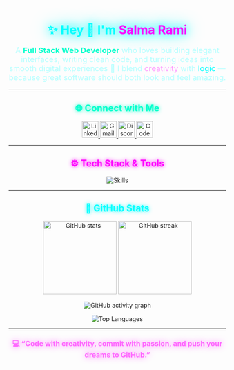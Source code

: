 <h1 align="center" style="color:#00ffff; text-shadow:0 0 20px #00ffff, 0 0 40px #00ffff;">
✨ Hey 👋 I'm <span style="color:#ff00ff;">Salma Rami</span>
</h1>

<p align="center" style="color:#b3ffff; font-size:18px; max-width:700px;">
A <strong style="color:#00ffcc;">Full Stack Web Developer</strong> who loves building elegant interfaces, writing clean code, and turning ideas into smooth digital experiences 🚀  
I blend <span style="color:#ff99ff;">creativity</span> with <span style="color:#00ffff;">logic</span> — because great software should both look and feel amazing.
</p>

---

<h2 align="center" style="color:#00ffcc; text-shadow:0 0 10px #00ffcc;">
🌐 Connect with Me
</h2>

<p align="center">
  <a href="https://www.linkedin.com/in/salma-rami-55a11a349" target="_blank">
    <img src="https://img.shields.io/static/v1?message=LinkedIn&logo=linkedin&label=&color=0A66C2&logoColor=white&style=for-the-badge" height="38" alt="LinkedIn" />
  </a>
  <a href="mailto:ramisalma185@gmail.com" target="_blank">
    <img src="https://img.shields.io/static/v1?message=Gmail&logo=gmail&label=&color=D14836&logoColor=white&style=for-the-badge" height="38" alt="Gmail" />
  </a>
  <a href="https://discord.com" target="_blank">
    <img src="https://img.shields.io/static/v1?message=Discord&logo=discord&label=&color=5865F2&logoColor=white&style=for-the-badge" height="38" alt="Discord" />
  </a>
  <a href="https://codepen.io" target="_blank">
    <img src="https://img.shields.io/static/v1?message=CodePen&logo=codepen&label=&color=000000&logoColor=white&style=for-the-badge" height="38" alt="CodePen" />
  </a>
</p>

---

<h2 align="center" style="color:#ff00ff; text-shadow:0 0 10px #ff00ff;">
⚙️ Tech Stack & Tools
</h2>

<div align="center">
  <img src="https://skillicons.dev/icons?i=js,react,redux,php,laravel,html,css,tailwind,bootstrap,nodejs,express,python,java,cpp,mysql,mongodb,git,github,vscode,docker,linux,figma,canva,postman&perline=8" alt="Skills" />
</div>

---

<h2 align="center" style="color:#00ffff; text-shadow:0 0 10px #00ffff;">
🌙 GitHub Stats
</h2>

<p align="center">
  <img src="https://github-readme-stats.vercel.app/api?username=ramisalma&show_icons=true&theme=tokyonight&hide_border=false&include_all_commits=true&count_private=true" alt="GitHub stats" height="170" />
  <img src="https://streak-stats.demolab.com?user=ramisalma&theme=tokyonight&hide_border=false" alt="GitHub streak" height="170" />
</p>

<p align="center">
  <img src="https://github-readme-activity-graph.vercel.app/graph?username=ramisalma&theme=tokyo-night&area=true&hide_border=false" alt="GitHub activity graph" />
</p>

<p align="center">
  <img src="https://github-readme-stats.vercel.app/api/top-langs?username=ramisalma&show_icons=true&locale=en&layout=compact&theme=tokyonight" alt="Top Languages" />
</p>

---

<h3 align="center" style="color:#ff66ff; text-shadow:0 0 15px #ff66ff;">
💻 “Code with creativity, commit with passion, and push your dreams to GitHub.”
</h3>

